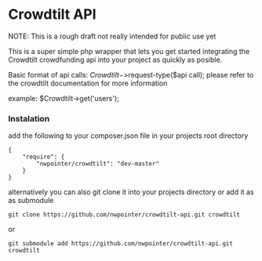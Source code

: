 Crowdtilt API
=============

NOTE: This is a rough draft not really intended for public use yet

This is a super simple php wrapper that lets you get started integrating the Crowdtilt crowdfunding api into your project as quickly as posible. 

Basic format of api calls: $Crowdtilt->$request-type($api call);
please refer to the crowdtilt documentation for more information

example:
$Crowdtilt->get('users');

### Instalation
add the following to your composer.json file in your projects root directory

```
{
    "require": {
        "nwpointer/crowdtilt": "dev-master"
    }
}
```


alternatively you can also git clone it into your projects directory or add it as as submodule

```
git clone https://github.com/nwpointer/crowdtilt-api.git crowdtilt
```
or
```
git submodule add https://github.com/nwpointer/crowdtilt-api.git crowdtilt
```


